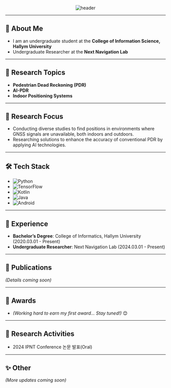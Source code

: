 <div align="center">

![header](https://capsule-render.vercel.app/api?type=venom&color=0:1e90ff,100:87cefa&height=250&section=header&text=Welcome%20to%20KBS01's%20GitHub&fontSize=40&fontColor=ffffff&animation=fadeIn&fontAlign=50&fontAlignY=40)

</div>

---

## 👋 About Me
- I am an undergraduate student at the **College of Information Science, Hallym University**
- Undergraduate Researcher at the **Next Navigation Lab**

---

## 🔬 Research Topics
- **Pedestrian Dead Reckoning (PDR)**  
- **AI-PDR**  
- **Indoor Positioning Systems**

---

## 📌 Research Focus
- Conducting diverse studies to find positions in environments where GNSS signals are unavailable, both indoors and outdoors.
- Researching solutions to enhance the accuracy of conventional PDR by applying AI technologies.

---

## 🛠️ Tech Stack
- ![Python](https://img.shields.io/badge/python-3670A0?style=for-the-badge&logo=python&logoColor=ffdd54)
- ![TensorFlow](https://img.shields.io/badge/TensorFlow-%23FF6F00.svg?style=for-the-badge&logo=TensorFlow&logoColor=white)
- ![Kotlin](https://img.shields.io/badge/kotlin-%237F52FF.svg?style=for-the-badge&logo=kotlin&logoColor=white)
- ![Java](https://img.shields.io/badge/java-%23ED8B00.svg?style=for-the-badge&logo=openjdk&logoColor=white)
- ![Android](https://img.shields.io/badge/Android-3DDC84?style=for-the-badge&logo=android&logoColor=white)

---

## 💼 Experience
- **Bachelor’s Degree**: College of Informatics, Hallym University (2020.03.01 - Present)  
- **Undergraduate Researcher**: Next Navigation Lab (2024.03.01 - Present)  

---

## 📜 Publications
*(Details coming soon)*  

---

## 🏅 Awards
- *(Working hard to earn my first award... Stay tuned!)* 😊

---

## 🚀 Research Activities
- 2024 IPNT Conference 논문 발표(Oral)

---

## ✨ Other

*(More updates coming soon)*  
